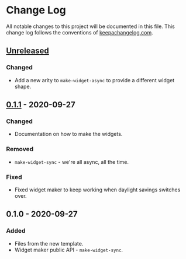  # Change Log
All notable changes to this project will be documented in this file. This change log follows the conventions of [keepachangelog.com](http://keepachangelog.com/).

## [Unreleased]
### Changed
- Add a new arity to `make-widget-async` to provide a different widget shape.

## [0.1.1] - 2020-09-27
### Changed
- Documentation on how to make the widgets.

### Removed
- `make-widget-sync` - we're all async, all the time.

### Fixed
- Fixed widget maker to keep working when daylight savings switches over.

## 0.1.0 - 2020-09-27
### Added
- Files from the new template.
- Widget maker public API - `make-widget-sync`.

[Unreleased]: https://github.com/your-name/learning_progr/compare/0.1.1...HEAD
[0.1.1]: https://github.com/your-name/learning_progr/compare/0.1.0...0.1.1
